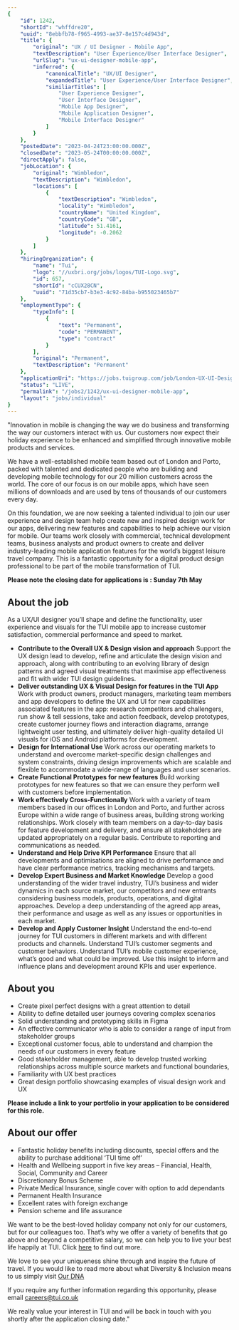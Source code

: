 ```yaml
---
{
	"id": 1242,
	"shortId": "whffdre20",
	"uuid": "8ebbfb78-f965-4993-ae37-8e157c4d943d",
	"title": {
		"original": "UX / UI Designer - Mobile App",
		"textDescription": "User Experience/User Interface Designer",
		"urlSlug": "ux-ui-designer-mobile-app",
		"inferred": {
			"canonicalTitle": "UX/UI Designer",
			"expandedTitle": "User Experience/User Interface Designer",
			"similiarTitles": [
				"User Experience Designer",
				"User Interface Designer",
				"Mobile App Designer",
				"Mobile Application Designer",
				"Mobile Interface Designer"
			]
		}
	},
	"postedDate": "2023-04-24T23:00:00.000Z",
	"closedDate": "2023-05-24T00:00:00.000Z",
	"directApply": false,
	"jobLocation": {
		"original": "Wimbledon",
		"textDescription": "Wimbledon",
		"locations": [
			{
				"textDescription": "Wimbledon",
				"locality": "Wimbledon",
				"countryName": "United Kingdom",
				"countryCode": "GB",
				"latitude": 51.4161,
				"longitude": -0.2062
			}
		]
	},
	"hiringOrganization": {
		"name": "Tui",
		"logo": "//uxbri.org/jobs/logos/TUI-Logo.svg",
		"id": 657,
		"shortId": "cCUX28CN",
		"uuid": "71d35cb7-b3e3-4c92-84ba-b955023465b7"
	},
	"employmentType": {
		"typeInfo": [
			{
				"text": "Permanent",
				"code": "PERMANENT",
				"type": "contract"
			}
		],
		"original": "Permanent",
		"textDescription": "Permanent"
	},
	"applicationUri": "https://jobs.tuigroup.com/job/London-UX-UI-Designer-Mobile-App-E1W-1UN/913303001",
	"status": "LIVE",
	"permalink": "/jobs2/1242/ux-ui-designer-mobile-app",
	"layout": "jobs/individual"
}
---
```

<p>"Innovation in mobile is changing the way we do business and transforming the way our customers interact with us. Our customers now expect their holiday experience to be enhanced and simplified through innovative mobile products and services. </p>
<p>We have a well-established mobile team based out of London and Porto, packed with talented and dedicated people who are building and developing mobile technology for our 20 million customers across the world.  The core of our focus is on our mobile apps, which have seen millions of downloads and are used by tens of thousands of our customers every day.</p>
<p>On this foundation, we are now seeking a talented individual to join our user experience and design team help create new and inspired design work for our apps, delivering new features and capabilities to help achieve our vision for mobile.  Our teams work closely with commercial, technical development teams, business analysts and product owners to create and deliver industry-leading mobile application features for the world’s biggest leisure travel company. This is a fantastic opportunity for a digital product design professional to be part of the mobile transformation of TUI.</p>
<p><strong>Please note the closing date for applications is : Sunday 7th May</strong></p>
<h2 id="about-the-job">About the job</h2>
<p>As a UX/UI designer you’ll shape and define the functionality, user experience and visuals for the TUI mobile app to increase customer satisfaction, commercial performance and speed to market.</p>
<ul>
<li><strong>Contribute to the Overall UX &amp; Design vision and approach</strong> Support the UX design lead to develop, refine and articulate the design vision and approach, along with contributing to an evolving library of design patterns and agreed visual treatments that maximise app effectiveness and fit with wider TUI design guidelines.</li>
<li><strong>Deliver outstanding UX &amp; Visual Design for features in the TUI App</strong>
Work with product owners, product managers, marketing team members and app developers to define the UX and UI for new capabilities associated features in the app: research competitors and challengers, run show &amp; tell sessions, take and action feedback, develop prototypes, create customer journey flows and interaction diagrams, arrange lightweight user testing, and ultimately deliver high-quality detailed UI visuals for iOS and Android platforms for development. </li>
<li><strong>Design for International Use</strong>
Work across our operating markets to understand and overcome market-specific design challenges and system constraints, driving design improvements which are scalable and flexible to accommodate a wide-range of languages and user scenarios.</li>
<li><strong>Create Functional Prototypes for new features</strong>
Build working prototypes for new features so that we can ensure they perform well with customers before implementation. </li>
<li><strong>Work effectively Cross-Functionally</strong>
Work with a variety of team members based in our offices in London and Porto, and further across Europe within a wide range of business areas, building strong working relationships.  Work closely with team members on a day-to-day basis for feature development and delivery, and ensure all stakeholders are updated appropriately on a regular basis.  Contribute to reporting and communications as needed.</li>
<li><strong>Understand and Help Drive KPI Performance</strong>
Ensure that all developments and optimisations are aligned to drive performance and have clear performance metrics, tracking mechanisms and targets.  </li>
<li><strong>Develop Expert Business and Market Knowledge</strong>
Develop a good understanding of the wider travel industry, TUI’s business and wider dynamics in each source market, our competitors and new entrants considering business models, products, operations, and digital approaches.  Develop a deep understanding of the agreed app areas, their performance and usage as well as any issues or opportunities in each market.</li>
<li><strong>Develop and Apply Customer Insight</strong>
Understand the end-to-end journey for TUI customers in different markets and with different products and channels.  Understand TUI’s customer segments and customer behaviors.  Understand TUI’s mobile customer experience, what’s good and what could be improved.  Use this insight to inform and influence plans and development around KPIs and user experience.</li>
</ul>
<h2 id="about-you">About you</h2>
<ul>
<li>Create pixel perfect designs with a great attention to detail</li>
<li>Ability to define detailed user journeys covering complex scenarios</li>
<li>Solid understanding and prototyping skills in Figma</li>
<li>An effective communicator who is able to consider a range of input from stakeholder groups</li>
<li>Exceptional customer focus, able to understand and champion the needs of our customers in every feature</li>
<li>Good stakeholder management, able to develop trusted working relationships across multiple source markets and functional boundaries, </li>
<li>Familiarity with UX best practices</li>
<li>Great design portfolio showcasing examples of visual design work and UX</li>
</ul>
<p><strong>Please include a link to your portfolio in your application to be considered for this role.</strong></p>
<h2 id="about-our-offer">About our offer</h2>
<ul>
<li>Fantastic holiday benefits including discounts, special offers and the ability to purchase additional ‘TUI time off’</li>
<li>Health and Wellbeing support in five key areas – Financial, Health, Social, Community and Career</li>
<li>Discretionary Bonus Scheme</li>
<li>Private Medical Insurance, single cover with option to add dependants</li>
<li>Permanent Health Insurance</li>
<li>Excellent rates with foreign exchange</li>
<li>Pension scheme and life assurance</li>
</ul>
<p>We want to be the best-loved holiday company not only for our customers, but for our colleagues too. That’s why we offer a variety of benefits that go above and beyond a competitive salary, so we can help you to live your best life happily at TUI.  Click <a href="https://careers.tuigroup.com/uk/life-balance/">here</a> to find out more.​</p>
<p>We love to see your uniqueness shine through and inspire the future of travel. If you would like to read more about what Diversity &amp; Inclusion means to us simply visit <a href="https://careers.tuigroup.com/our-dna/diversity/">Our DNA</a></p>
<p>If you require any further information regarding this opportunity, please email <a href="mailto:careers@tui.co.uk">careers@tui.co.uk</a></p>
<p>We really value your interest in TUI and will be back in touch with you shortly after the application closing date."</p>

